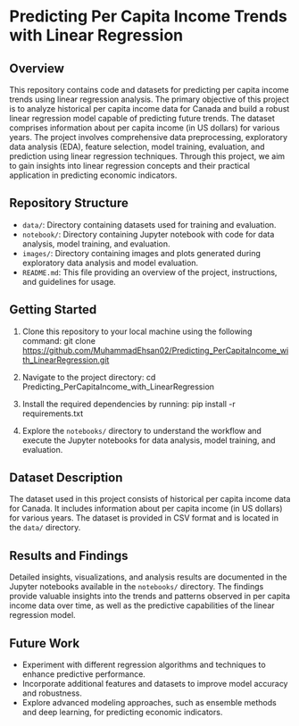# Predicting Per Capita Income Trends with Linear Regression

## Overview
This repository contains code and datasets for predicting per capita income trends using linear regression analysis. The primary objective of this project is to analyze historical per capita income data for Canada and build a robust linear regression model capable of predicting future trends. The dataset comprises information about per capita income (in US dollars) for various years. The project involves comprehensive data preprocessing, exploratory data analysis (EDA), feature selection, model training, evaluation, and prediction using linear regression techniques. Through this project, we aim to gain insights into linear regression concepts and their practical application in predicting economic indicators.

## Repository Structure
- `data/`: Directory containing datasets used for training and evaluation.
- `notebook/`: Directory containing Jupyter notebook with code for data analysis, model training, and evaluation.
- `images/`: Directory containing images and plots generated during exploratory data analysis and model evaluation.
- `README.md`: This file providing an overview of the project, instructions, and guidelines for usage.

## Getting Started
1. Clone this repository to your local machine using the following command:
git clone https://github.com/MuhammadEhsan02/Predicting_PerCapitaIncome_with_LinearRegression.git

2. Navigate to the project directory:
cd Predicting_PerCapitaIncome_with_LinearRegression

3. Install the required dependencies by running:
pip install -r requirements.txt

4. Explore the `notebooks/` directory to understand the workflow and execute the Jupyter notebooks for data analysis, model training, and evaluation.

## Dataset Description
The dataset used in this project consists of historical per capita income data for Canada. It includes information about per capita income (in US dollars) for various years. The dataset is provided in CSV format and is located in the `data/` directory.

## Results and Findings
Detailed insights, visualizations, and analysis results are documented in the Jupyter notebooks available in the `notebooks/` directory. The findings provide valuable insights into the trends and patterns observed in per capita income data over time, as well as the predictive capabilities of the linear regression model.

## Future Work
- Experiment with different regression algorithms and techniques to enhance predictive performance.
- Incorporate additional features and datasets to improve model accuracy and robustness.
- Explore advanced modeling approaches, such as ensemble methods and deep learning, for predicting economic indicators.

